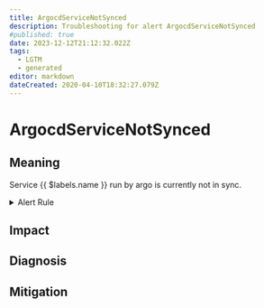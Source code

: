 ```yaml
---
title: ArgocdServiceNotSynced
description: Troubleshooting for alert ArgocdServiceNotSynced
#published: true
date: 2023-12-12T21:12:32.022Z
tags: 
  - LGTM
  - generated
editor: markdown
dateCreated: 2020-04-10T18:32:27.079Z
---
```


# ArgocdServiceNotSynced

## Meaning
[//]: # "Short paragraph that explains what the alert means"
Service {{ $labels.name }} run by argo is currently not in sync.

<details>
  <summary>Alert Rule</summary>

{{% rule "argocd/argocd-internal.yml" "ArgocdServiceNotSynced" %}}

<!-- Rule when generated

```yaml
alert: ArgocdServiceNotSynced
expr: argocd_app_info{sync_status!="Synced"} != 0
for: 15m
labels:
    severity: warning
annotations:
    summary: ArgoCD service not synced (instance {{ $labels.instance }})
    description: |-
        Service {{ $labels.name }} run by argo is currently not in sync.
          VALUE = {{ $value }}
          LABELS = {{ $labels }}
    runbook: https://github.com/srerun/prometheus-alerts/blob/main/content/runbooks/argocd-internal/ArgocdServiceNotSynced.md

```

-->

</details>


## Impact
[//]: # "What could / will happen if the alert is not addressed"



## Diagnosis
[//]: # "Steps to take to identify the cause of the problem"



## Mitigation
[//]: # "The steps necessary to resolve the alert"
